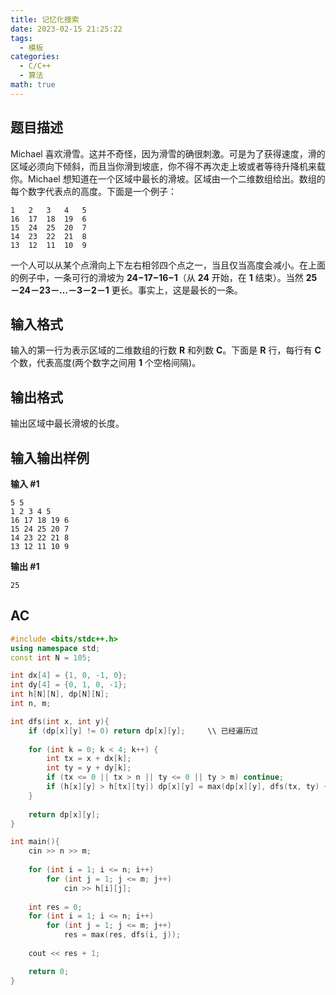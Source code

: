```yaml
---
title: 记忆化搜索
date: 2023-02-15 21:25:22
tags:
  - 模板
categories: 
  - C/C++
  - 算法
math: true
---
```


## 题目描述

Michael 喜欢滑雪。这并不奇怪，因为滑雪的确很刺激。可是为了获得速度，滑的区域必须向下倾斜，而且当你滑到坡底，你不得不再次走上坡或者等待升降机来载你。Michael 想知道在一个区域中最长的滑坡。区域由一个二维数组给出。数组的每个数字代表点的高度。下面是一个例子：

```plain
1   2   3   4   5
16  17  18  19  6
15  24  25  20  7
14  23  22  21  8
13  12  11  10  9
```

一个人可以从某个点滑向上下左右相邻四个点之一，当且仅当高度会减小。在上面的例子中，一条可行的滑坡为 **24−17−16−1**（从 **24** 开始，在 **1** 结束）。当然 **25－24－23－…－3－2－1** 更长。事实上，这是最长的一条。

## 输入格式

输入的第一行为表示区域的二维数组的行数 **R** 和列数 **C**。下面是 **R** 行，每行有 **C** 个数，代表高度(两个数字之间用 **1** 个空格间隔)。

## 输出格式

输出区域中最长滑坡的长度。

## 输入输出样例

**输入 #1**

```
5 5
1 2 3 4 5
16 17 18 19 6
15 24 25 20 7
14 23 22 21 8
13 12 11 10 9
```

**输出 #1**

```
25
```

## AC

```cpp
#include <bits/stdc++.h>
using namespace std;   
const int N = 105;

int dx[4] = {1, 0, -1, 0};
int dy[4] = {0, 1, 0, -1};
int h[N][N], dp[N][N];
int n, m;

int dfs(int x, int y){
    if (dp[x][y] != 0) return dp[x][y];     \\ 已经遍历过
  
    for (int k = 0; k < 4; k++) {
        int tx = x + dx[k];
        int ty = y + dy[k];
        if (tx <= 0 || tx > n || ty <= 0 || ty > m) continue;
        if (h[x][y] > h[tx][ty]) dp[x][y] = max(dp[x][y], dfs(tx, ty) + 1);
    }
  
    return dp[x][y];
}

int main(){
    cin >> n >> m;
  
    for (int i = 1; i <= n; i++)
        for (int j = 1; j <= m; j++)
            cin >> h[i][j];
          
    int res = 0;
    for (int i = 1; i <= n; i++)
        for (int j = 1; j <= m; j++)
            res = max(res, dfs(i, j));
  
    cout << res + 1;

    return 0;
}